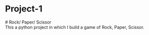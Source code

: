 # Project-1
<dr>
# Rock/ Paper/ Scissor
<br>
This a python project in which I build a game of Rock, Paper, Scissor.
